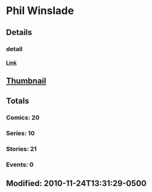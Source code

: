# Phil  Winslade 
## Details
### detail
#### [Link](http://marvel.com/comics/creators/4954/phil_winslade?utm_campaign=apiRef&utm_source=225578a89fc76f3d20fbffda5d17a88d)
## [Thumbnail](http://i.annihil.us/u/prod/marvel/i/mg/b/40/image_not_available.jpg)
## Totals
### Comics: 20
### Series: 10
### Stories: 21
### Events: 0
## Modified: 2010-11-24T13:31:29-0500